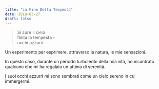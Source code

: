 ```yaml
---
title: "La Fine Della Tempesta"
date: 2018-03-27
draft: false
---
```

>Si apre il cielo\
>finita la tempesta -\
>occhi azzurri
<!--more-->

Un esperimento per esprimere, attraverso la natura, le mie sensazioni.

In questo caso, durante un periodo turbolento della mia vita, ho incontrato qualcuno che mi ha regalato un attimo di serenità.

I suoi occhi azzurri mi sono sembrati come un cielo sereno in cui immergermi.